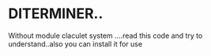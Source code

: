 # DITERMINER..
Without module claculet system ....read this code and try to understand..also you can install it for use
